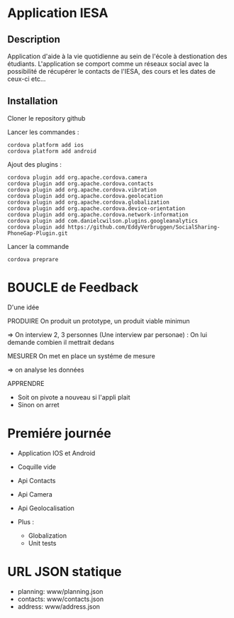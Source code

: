 Application IESA 
================

Description
-----------

Application d'aide à la vie quotidienne au sein de l'école à destionation des étudiants. 
L'application se comport comme un réseaux social avec la possibilité de récupérer le contacts de l'IESA, des cours et les dates de ceux-ci etc... 

Installation
------------


Cloner le repository github

Lancer les commandes :
```
cordova platform add ios
cordova platform add android
``` 

Ajout des plugins :

```
cordova plugin add org.apache.cordova.camera
cordova plugin add org.apache.cordova.contacts
cordova plugin add org.apache.cordova.vibration
cordova plugin add org.apache.cordova.geolocation
cordova plugin add org.apache.cordova.globalization
cordova plugin add org.apache.cordova.device-orientation
cordova plugin add org.apache.cordova.network-information
cordova plugin add com.danielcwilson.plugins.googleanalytics
cordova plugin add https://github.com/EddyVerbruggen/SocialSharing-PhoneGap-Plugin.git
```

Lancer la commande 
```
cordova preprare
```

BOUCLE de Feedback
==================

D'une idée

PRODUIRE On produit un prototype, un produit viable minimun

=> On interview 2, 3 personnes (Une interview par personae) :
	On lui demande combien il mettrait dedans

MESURER On met en place un systéme de mesure

=> on analyse les données

APPRENDRE 

- Soit on pivote a nouveau si l'appli plait
- Sinon on arret

Premiére journée
================

- Application IOS et Android
- Coquille vide 
- Api Contacts
- Api Camera
- Api Geolocalisation

- Plus :
	- Globalization
	- Unit tests


URL JSON statique
================

- planning: www/planning.json
- contacts: www/contacts.json
- address: www/address.json
